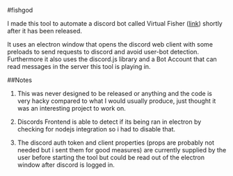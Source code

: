 #fishgod  

I made this tool to automate a discord bot called Virtual Fisher ([link](https://virtualfisher.com/)) shortly after it has been released.  

It uses an electron window that opens the discord web client with some preloads to send requests to discord and avoid user-bot detection.
Furthermore it also uses the discord.js library and a Bot Account that can read messages in the server this tool is playing in.  

##Notes  

1. This was never designed to be released or anything and the code is very hacky compared to what I would usually produce, just thought it was an interesting project to work on.  

2. Discords Frontend is able to detect if its being ran in electron by checking for nodejs integration so i had to disable that. 

3. The discord auth token and client properties (props are probably not needed but i sent them for good measures) are currently supplied by the user before starting the tool but could be read out of the electron window after discord is logged in.  

